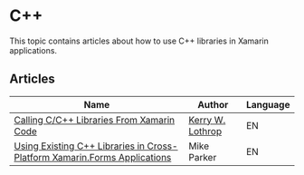 # C++

This topic contains articles about how to use C++ libraries in Xamarin applications.

## Articles

Name | Author | Language
---- | ------ | --------
[Calling C/C++ Libraries From Xamarin Code](https://kerry.lothrop.de/c-libraries/) | [Kerry W. Lothrop](https://twitter.com/kwlothrop) | EN
[Using Existing C++ Libraries in Cross-Platform Xamarin.Forms Applications](https://blog.xamarin.com/using-c-libraries-xamarin-forms-apps/) | Mike Parker | EN
